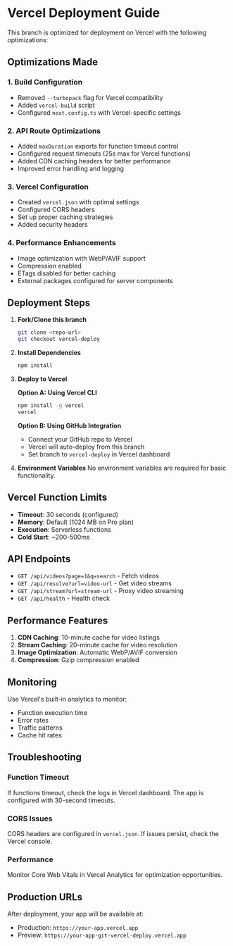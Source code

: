 # Vercel Deployment Guide

This branch is optimized for deployment on Vercel with the following optimizations:

## Optimizations Made

### 1. **Build Configuration**
- Removed `--turbopack` flag for Vercel compatibility
- Added `vercel-build` script
- Configured `next.config.ts` with Vercel-specific settings

### 2. **API Route Optimizations**
- Added `maxDuration` exports for function timeout control
- Configured request timeouts (25s max for Vercel functions)
- Added CDN caching headers for better performance
- Improved error handling and logging

### 3. **Vercel Configuration**
- Created `vercel.json` with optimal settings
- Configured CORS headers
- Set up proper caching strategies
- Added security headers

### 4. **Performance Enhancements**
- Image optimization with WebP/AVIF support
- Compression enabled
- ETags disabled for better caching
- External packages configured for server components

## Deployment Steps

1. **Fork/Clone this branch**
   ```bash
   git clone <repo-url>
   git checkout vercel-deploy
   ```

2. **Install Dependencies**
   ```bash
   npm install
   ```

3. **Deploy to Vercel**
   
   **Option A: Using Vercel CLI**
   ```bash
   npm install -g vercel
   vercel
   ```
   
   **Option B: Using GitHub Integration**
   - Connect your GitHub repo to Vercel
   - Vercel will auto-deploy from this branch
   - Set branch to `vercel-deploy` in Vercel dashboard

4. **Environment Variables**
   No environment variables are required for basic functionality.

## Vercel Function Limits

- **Timeout**: 30 seconds (configured)
- **Memory**: Default (1024 MB on Pro plan)
- **Execution**: Serverless functions
- **Cold Start**: ~200-500ms

## API Endpoints

- `GET /api/videos?page=1&q=search` - Fetch videos
- `GET /api/resolve?url=video-url` - Get video streams
- `GET /api/stream?url=stream-url` - Proxy video streaming
- `GET /api/health` - Health check

## Performance Features

1. **CDN Caching**: 10-minute cache for video listings
2. **Stream Caching**: 20-minute cache for video resolution
3. **Image Optimization**: Automatic WebP/AVIF conversion
4. **Compression**: Gzip compression enabled

## Monitoring

Use Vercel's built-in analytics to monitor:
- Function execution time
- Error rates
- Traffic patterns
- Cache hit rates

## Troubleshooting

### Function Timeout
If functions timeout, check the logs in Vercel dashboard. The app is configured with 30-second timeouts.

### CORS Issues  
CORS headers are configured in `vercel.json`. If issues persist, check the Vercel console.

### Performance
Monitor Core Web Vitals in Vercel Analytics for optimization opportunities.

## Production URLs

After deployment, your app will be available at:
- Production: `https://your-app.vercel.app`
- Preview: `https://your-app-git-vercel-deploy.vercel.app`
